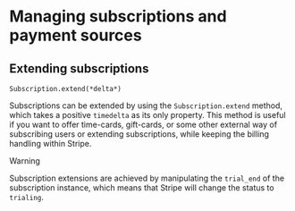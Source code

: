 # Managing subscriptions and payment sources

## Extending subscriptions

`Subscription.extend(*delta*)`

Subscriptions can be extended by using the `Subscription.extend` method,
which takes a positive `timedelta` as its only property. This method is
useful if you want to offer time-cards, gift-cards, or some other
external way of subscribing users or extending subscriptions, while
keeping the billing handling within Stripe.

<div class="warning">

<div class="title">

Warning

</div>

Subscription extensions are achieved by manipulating the `trial_end` of
the subscription instance, which means that Stripe will change the
status to `trialing`.

</div>
